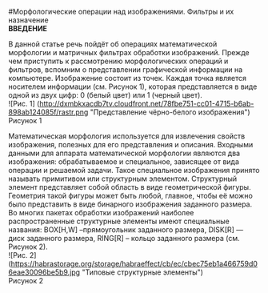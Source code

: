 #Морфологические операции над изображениями. Фильтры и их назначение  
**ВВЕДЕНИЕ**  
  
В данной статье речь пойдёт об операциях математической морфологии и матричных фильтрах обработки изображений.
Прежде чем приступить к рассмотрению морфологических операций и фильтров, вспомним о представлении графической информации на компьютере. Изображение состоит из точек. Каждая точка является носителем информации (см. Рисунок 1), которая  представляется в виде одной из двух цифр: 0 (белый цвет) или 1 (черный цвет).  
![Рис. 1] (http://dxmbkxacdb7tv.cloudfront.net/78fbe751-cc01-4715-b6ab-898ab124085f/rastr.png "Представление чёрно-белого изображения")  
 Рисунок 1  
 
 Математическая морфология используется для извлечения свойств изображения, полезных для его представления и описания. Входными данными для аппарата математической морфологии являются два изображения: обрабатываемое и специальное, зависящее от вида операции и решаемой задачи. Такое специальное изображения принято называть примитивом или структурным элементом. Структурный элемент представляет собой область в виде геометрической фигуры. Геометрия такой фигуры может быть любой, главное, чтобы её можно было представить в виде бинарного изображения заданного размера. Во многих пакетах обработки изображений наиболее распространенные структурные элементы имеют специальные названия: BOX[H,W] –прямоугольник заданного размера, DISK[R] — диск заданного размера, RING[R] – кольцо заданного размера (см. Рисунок 2).  
![Рис. 2] (https://habrastorage.org/storage/habraeffect/cb/ec/cbec75eb1a466759d06eae30096be5b9.jpg "Типовые структурные элементы")  
 Рисунок 2   

